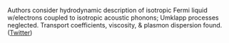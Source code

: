 
Authors consider hydrodynamic description of isotropic Fermi liquid w/electrons coupled to isotropic acoustic phonons; Umklapp processes neglected. Transport coefficients, viscosity, & plasmon dispersion found. ([Twitter](https://twitter.com/JoshuahHeath/status/1308780266102706178))
